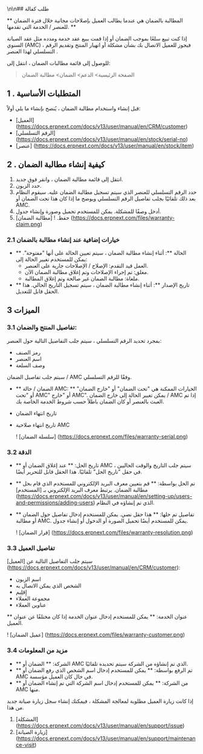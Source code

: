 \n\n## طلب كفالة

** المطالبة بالضمان هي عندما يطالب العميل بإصلاحات مجانية خلال فترة الضمان للعنصر / الخدمة التي تقدمها. **

إذا كنت تبيع سلعًا بموجب الضمان أو إذا قمت ببيع عقد خدمة ومدده مثل عقد الصيانة السنوي (AMC) ، فيجوز للعميل الاتصال بك بشأن مشكلة أو انهيار المنتج وتقديم الرقم التسلسلي لهذا العنصر .

للوصول إلى قائمة مطالبات الضمان ، انتقل إلى:

> الصفحة الرئيسية> الدعم> الضمان> مطالبة الضمان

## 1 \. المتطلبات الأساسية

قبل إنشاء واستخدام مطالبة الضمان ، يُنصح بإنشاء ما يلي أولاً:

* [العميل] (https://docs.erpnext.com/docs/v13/user/manual/en/CRM/customer)
* [الرقم التسلسلي] (https://docs.erpnext.com/docs/v13/user/manual/en/stock/serial-no)
* [عنصر] (https://docs.erpnext.com/docs/v13/user/manual/en/stock/item)

## 2 \. كيفية إنشاء مطالبة الضمان

1. انتقل إلى قائمة مطالبة الضمان ، وانقر فوق جديد.
2. حدد الزبون.
3. حدد الرقم التسلسلي للعنصر الذي سيتم تسجيل مطالبة الضمان عليه. سيقوم النظام بعد ذلك تلقائيًا بجلب تفاصيل الرقم التسلسلي ويوضح ما إذا كان هذا تحت الضمان أو AMC.
4. أدخل وصفًا للمشكلة. يمكن للمستخدم تحميل وصورة وإنشاء جدول.
5. حفظ. ! [مطالبة الضمان] (https://docs.erpnext.com/files/warranty-claim.png)

### 2.1 خيارات إضافية عند إنشاء مطالبة بالضمان

* ** الحالة **: أثناء إنشاء مطالبة الضمان ، سيتم تعيين الحالة على أنها "مفتوحة". يمكن للمستخدم تغيير الحالة إلى:
    * العمل قيد التقدم: الإصلاح / الإصلاحات جارية على العنصر.
    * مغلق: تم إجراء الإصلاحات وتم إغلاق مطالبة الضمان الآن.
    * ملغاة: مطالبة الضمان غير صالحة وتم إغلاق المطالبة.
* ** تاريخ الإصدار **: أثناء إنشاء مطالبة الضمان ، سيتم تسجيل التاريخ الحالي. هذا الحقل قابل للتعديل.

## 3 الميزات

### 3.1 تفاصيل المنتج والضمان:

بمجرد تحديد الرقم التسلسلي ، سيتم جلب التفاصيل التالية حول العنصر:

*   رمز الصنف
*   اسم العنصر
*   وصف السلعة

سيتم جلب تفاصيل الضمان / AMC وفقًا للرقم التسلسلي.

* ** الضمان / حالة AMC: ** الخيارات الممكنة هي "تحت الضمان" أو "خارج الضمان" أو "تحت AMC" أو "خارج AMC". يمكن تغيير الحالة إلى خارج الضمان / AMC إذا تم العبث بالعنصر أو كان الضمان باطلاً حسب شروط الخدمة الخاصة بك.
* تاريخ انتهاء الضمان
* تاريخ انتهاء صلاحية AMC
    
    ! [سلسلة الضمان] (https://docs.erpnext.com/files/warranty-serial.png)
    

### 3.2 الدقة

* ** تاريخ الحل: ** عند إغلاق الضمان أو AMC ، سيتم جلب التاريخ والوقت الحاليين في حقل "تاريخ الحل" تلقائيًا. هذا الحقل قابل للتحرير أيضًا.
* ** تم الحل بواسطة: ** قم بتعيين معرف البريد الإلكتروني للمستخدم الذي قام بحل مطالبة الضمان. يرتبط معرف البريد الإلكتروني بـ [المستخدم] (https://docs.erpnext.com/docs/v13/user/manual/en/setting-up/users-and-permissions/adding-users) الذي تم إنشاؤه في النظام.
* ** تفاصيل تم حلها: ** هذا حقل نصي. يمكن للمستخدم إدخال تفاصيل حول الضمان أو مطالبة AMC. يمكن للمستخدم أيضًا تحميل الصورة أو الدخول أو إنشاء جدول.
    
    ! [قرار الضمان] (https://docs.erpnext.com/files/warranty-resolution.png)
    

### 3.3 تفاصيل العميل

سيتم جلب التفاصيل التالية عن [العميل] (https://docs.erpnext.com/docs/v13/user/manual/en/CRM/customer):

*   اسم الزبون
*   الشخص الذي يمكن الاتصال به
*   إِقلِيم
*   مجموعة العملاء
* عناوين العملاء

** عنوان الخدمة: ** يمكن للمستخدم إدخال عنوان الخدمة إذا كان مختلفًا عن عنوان العميل.

! [عميل الضمان] (https://docs.erpnext.com/files/warranty-customer.png)

### 3.4 مزيد من المعلومات

* ** الشركة: ** الضمان أو AMC الذي تم إنشاؤه من الشركة سيتم تحديده تلقائيًا.
* ** تم الرفع بواسطة: ** يمكن للمستخدم إدخال اسم الشخص الذي رفع الضمان أو AMC في حال كان العميل مؤسسة.
* ** من الشركة: ** يمكن للمستخدم إدخال اسم الشركة التي تم إنشاء الضمان أو AMC منها.

إذا كانت زيارة العميل مطلوبة لمعالجة المشكلة ، فيمكنك إنشاء سجل زيارة صيانة جديد من هذا.

1. [المشكلة] (https://docs.erpnext.com/docs/v13/user/manual/en/support/issue)
2. [زيارة الصيانة] (https://docs.erpnext.com/docs/v13/user/manual/en/support/maintenance-visit)